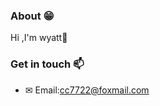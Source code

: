 ### About 😁
  Hi ,I'm wyatt👋
 

### Get in touch 📫
* ✉ Email:<a href="mailto:cc7722@foxmail.com">cc7722@foxmail.com</a>
<!-- **ThisIsWyatt/ThisisWyatt** is a ✨ _special_ ✨ repository because its `README.md` (this file) appears on your GitHub profile.
Here are some ideas to get you started:
- 🔭 I’m currently working on ...
- 🌱 I’m currently learning ...
- 👯 I’m looking to collaborate on ...
- 🤔 I’m looking for help with ...
- 💬 Ask me about ...
- 📫 How to reach me: ...
- 😄 Pronouns: ...
- ⚡ Fun fact: ... -->

